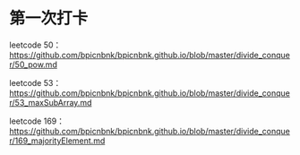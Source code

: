 # 第一次打卡
leetcode 50：https://github.com/bpicnbnk/bpicnbnk.github.io/blob/master/divide_conquer/50_pow.md

leetcode 53：https://github.com/bpicnbnk/bpicnbnk.github.io/blob/master/divide_conquer/53_maxSubArray.md

leetcode 169：https://github.com/bpicnbnk/bpicnbnk.github.io/blob/master/divide_conquer/169_majorityElement.md